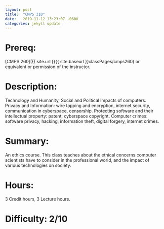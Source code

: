 ```yaml
---
layout: post
title:  "CMPS 310"
date:   2019-11-12 13:23:07 -0600
categories: jekyll update
---
```

# Prereq:  
[CMPS 260]({{ site.url }}{{ site.baseurl }}classPages/cmps260) or equivalent or permission of the instructor.  
  
# Description:  
Technology and Humanity, Social and Political impacts of computers. Privacy and Information: wire tapping and encryption, internet security, communication in cyberspace, censorship. Protecting software and their intellectual property: patent, cyberspace copyright. Computer crimes: software privacy, hacking, information theft, digital forgery, internet crimes.  
  
# Summary:  
An ethics course.  This class teaches about the ethical concerns computer scientists have to consider in the professional world, and the impact of various technologies on society.  
  
# Hours:  
3 Credit hours, 3 Lecture hours.  
  
# Difficulty:  2/10  